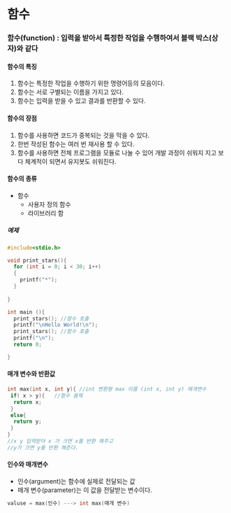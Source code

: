 # 함수
### 함수(function) : 입력을 받아서 특정한 작업을 수행하여서 블랙 박스(상자)와 같다
#### 함수의 특징
1. 함수는 특정한 작업을 수행하기 위한 명령어등의 모음이다.
2. 함수는 서로 구별되는 이름을 가지고 있다.
3. 함수는 입력을 받을 수 있고 결과를 반환할 수 있다.

#### 함수의 장점
1. 함수를 사용하면 코드가 중복되는 것을 막을 수 있다.
2. 한번 작성된 함수는 여러 번 재사용 할 수 있다.
3. 함수를 사용하면 전체 프로그램을 모듈로 나눌 수 있어 개발 과정이 쉬워지 지고 보다 체계적이 되면서 유지봇도 쉬워진다.

#### 함수의 종류
* 함수
  * 사용자 정의 함수
  * 라이브러리 함
  
  
  
 ##### 예제
```C
#include<stdio.h>

void print_stars(){
  for (int i = 0; i < 30; i++)
  {
    printf("*");
  }
  
}

int main (){
  print_stars(); //함수 호출
  printf("\nHello World!\n");
  print_stars(); //함수 호출
  printf("\n"); 
  return 0;

}
```

#### 매개 변수와 반환값
```c
int max(int x, int y){ //int 변환형 max 이름 (int x, int y) 매개변수 
 if( x > y){   //함수 몸체
  return x;
 }
 else{
  return y;
 }
}
//x y 입력받아 x 가 크면 x를 반환 해주고 
//y가 크면 y를 반환 해준다.
```
#### 인수와 매개변수
* 인수(argument)는 함수에 실제로 전달되는 값
* 매개 변수(parameter)는 이 값을 전달받는 변수이다.
```c
valuse = max(인수) ---> int max(매개 변수)
```  
